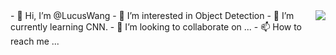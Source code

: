 <img align="right" src="https://github-readme-stats.vercel.app/api?username=anakinrm">
- 👋 Hi, I’m @LucusWang
- 👀 I’m interested in Object Detection
- 🌱 I’m currently learning CNN.
- 💞️ I’m looking to collaborate on ...
- 📫 How to reach me ...


<!---
AnakinRM/AnakinRM is a ✨ special ✨ repository because its `README.md` (this file) appears on your GitHub profile.
You can click the Preview link to take a look at your changes.
--->
